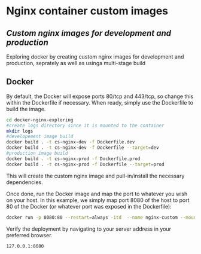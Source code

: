 # Nginx container custom images

## _Custom nginx images for development and production_

Exploring docker by creating custom nginx images for development 
and production, seprately as well as usinga  multi-stage build

## Docker
By default, the Docker will expose ports 80/tcp and 443/tcp, so change this within the
Dockerfile if necessary. When ready, simply use the Dockerfile to
build the image.

```sh
cd docker-nginx-exploring
#create logs directory since it is mounted to the container
mkdir logs
#developement image build
docker build . -t cs-nginx-dev -f Dockerfile.dev 
docker build . -t cs-nginx-dev -f Dockerfile --target=dev
#production image build
docker build . -t cs-nginx-prod -f Dockerfile.prod 
docker build . -t cs-nginx-prod -f Dockerfile --target=prod
```

This will create the custom nginx image and pull-in/install the necessary dependencies.

Once done, run the Docker image and map the port to whatever you wish on
your host. In this example, we simply map port 8080 of the host to
port 80 of the Docker (or whatever port was exposed in the Dockerfile):

```sh
docker run -p 8080:80 --restart=always -itd  --name nginx-custom --mount type=bind,source=./logs/,destination=/var/log/nginx/ --mount type=bind,source=./src/,destination=/var/www/html --mount type=bind,source=./configurations/sites-enabled/,destination=/etc/nginx/sites-enabled cs-nginx

```

Verify the deployment by navigating to your server address in
your preferred browser.

```sh
127.0.0.1:8080
```
